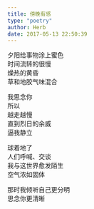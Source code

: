 ```yaml
---  
title: 傍晚有感  
type: "poetry"  
author: Herb  
date: 2017-05-13 22:50:39  
---  
```

夕阳给事物涂上蜜色  
时间流转的很慢  
燥热的黄昏  
草和地胶气味混合  

我思念你  
所以  
越走越慢  
直到烈日的余威  
逼我静立  

球着地了  
人们呼喊、交谈  
我与这世界愈发陌生  
空气浓如固体  

那时我倾听自己更分明  
思念你更清晰
